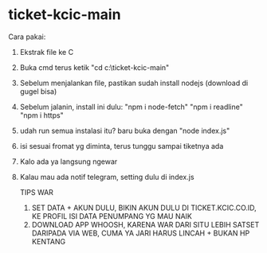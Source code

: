 # ticket-kcic-main


Cara pakai:

1. Ekstrak file ke C
2. Buka cmd terus ketik "cd c:\ticket-kcic-main"
3. Sebelum menjalankan file, pastikan sudah install nodejs (download di gugel bisa)
4. Sebelum jalanin, install ini dulu: "npm i node-fetch" "npm i readline" "npm i https"
5. udah run semua instalasi itu? baru buka dengan "node index.js"
6. isi sesuai fromat yg diminta, terus tunggu sampai tiketnya ada
7. Kalo ada ya langsung ngewar
8. Kalau mau ada notif telegram, setting dulu di index.js

   TIPS WAR
   1. SET DATA + AKUN DULU, BIKIN AKUN DULU DI TICKET.KCIC.CO.ID, KE PROFIL ISI DATA PENUMPANG YG MAU NAIK
   2. DOWNLOAD APP WHOOSH, KARENA WAR DARI SITU LEBIH SATSET DARIPADA VIA WEB, CUMA YA JARI HARUS LINCAH + BUKAN HP KENTANG
